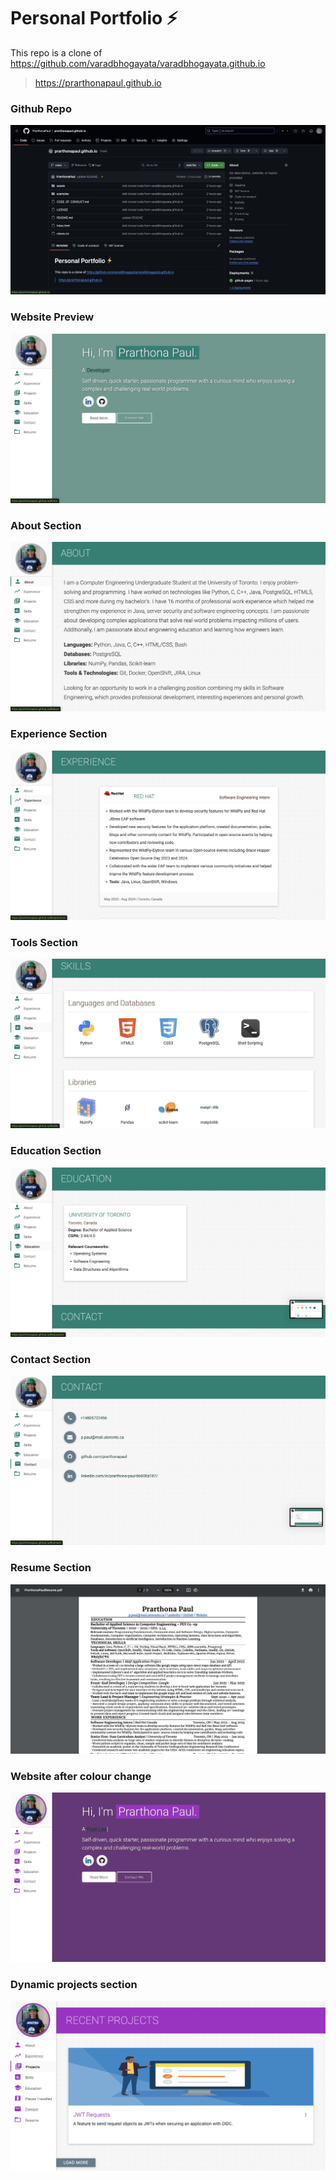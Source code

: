 # Personal Portfolio ⚡️ 

This repo is a clone of
https://github.com/varadbhogayata/varadbhogayata.github.io 

> https://prarthonapaul.github.io

### Github Repo 
<p align="center"> 
  <kbd>
    <a href="https://github.com/PrarthonaPaul/prarthonapaul.github.io" target="_blank"><img src="assets/img/gh-repo-screenshot.png">
  </a>
  </kbd>
</p>

### Website Preview
<p align="center"> 
  <kbd>
    <a href="https://prarthonapaul.github.io" target="_blank"><img src="assets/img/website-preview.png">
  </a>
  </kbd>
</p>

### About Section 
<p align="center"> 
  <kbd>
    <a href="https://prarthonapaul.github.io/#about" target="_blank"><img src="assets/img/about-section.png">
  </a>
  </kbd>
</p>

### Experience Section 
<p align="center"> 
  <kbd>
    <a href="https://prarthonapaul.github.io/#experience" target="_blank"><img src="assets/img/experience-ss.png">
  </a>
  </kbd>
</p>

### Tools Section 
<p align="center"> 
  <kbd>
    <a href="https://prarthonapaul.github.io/#skills" target="_blank"><img src="assets/img/tools-ss.png">
  </a>
  </kbd>
</p>

### Education Section 
<p align="center"> 
  <kbd>
    <a href="https://prarthonapaul.github.io/#education" target="_blank"><img src="assets/img/education-ss.png">
  </a>
  </kbd>
</p>

### Contact Section 
<p align="center"> 
  <kbd>
    <a href="https://prarthonapaul.github.io/#contact" target="_blank"><img src="assets/img/contact-ss.png">
  </a>
  </kbd>
</p>

### Resume Section 
<p align="center"> 
  <kbd>
    <a href="https://prarthonapaul.github.io/assets/resume/PrarthonaPaulResume.pdf" target="_blank"><img src="assets/img/resume-ss.png">
  </a>
  </kbd>
</p>

### Website after colour change
<p align="center"> 
  <kbd>
    <a href="https://prarthonapaul.github.io/" target="_blank"><img src="assets/img/preview-after-colour-change.png">
  </a>
  </kbd>
</p>

### Dynamic projects section 
<p align="center"> 
  <kbd>
    <a href="https://prarthonapaul.github.io/#projects" target="_blank"><img src="assets/img/dynamic-project.png">
  </a>
  </kbd>
</p>
